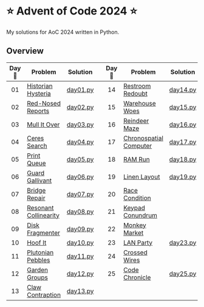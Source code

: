 # :star: Advent of Code 2024 :star:

My solutions for AoC 2024 written in Python.

## Overview

| Day :christmas_tree: | Problem | Solution | | Day :christmas_tree: | Problem | Solution |
| :---: | --- | --- | --- | :---: | --- | --- |
| 01 | [Historian Hysteria](https://adventofcode.com/2024/day/1) | [day01.py](src/solutions/day01.py) || 14 | [Restroom Redoubt](https://adventofcode.com/2024/day/14) | [day14.py](src/solutions/day14.py) |
| 02 | [Red-Nosed Reports](https://adventofcode.com/2024/day/2) | [day02.py](src/solutions/day02.py) || 15 | [Warehouse Woes](https://adventofcode.com/2024/day/15) | [day15.py](src/solutions/day15.py) |
| 03 | [Mull It Over](https://adventofcode.com/2024/day/3) | [day03.py](src/solutions/day03.py) || 16 | [Reindeer Maze](https://adventofcode.com/2024/day/16) | [day16.py](src/solutions/day16.py) |
| 04 | [Ceres Search](https://adventofcode.com/2024/day/4) | [day04.py](src/solutions/day04.py) || 17 | [Chronospatial Computer](https://adventofcode.com/2024/day/17) | [day17.py](src/solutions/day17.py) |
| 05 | [Print Queue](https://adventofcode.com/2024/day/5) | [day05.py](src/solutions/day05.py) || 18 | [RAM Run](https://adventofcode.com/2024/day/18) | [day18.py](src/solutions/day18.py) |
| 06 | [Guard Gallivant](https://adventofcode.com/2024/day/6) | [day06.py](src/solutions/day06.py) || 19 | [Linen Layout](https://adventofcode.com/2024/day/19) | [day19.py](src/solutions/day19.py) |
| 07 | [Bridge Repair](https://adventofcode.com/2024/day/7) | [day07.py](src/solutions/day07.py) || 20 | [Race Condition](https://adventofcode.com/2024/day/20) | [](src/solutions/day20.py) |
| 08 | [Resonant Collinearity](https://adventofcode.com/2024/day/8) | [day08.py](src/solutions/day08.py) || 21 | [Keypad Conundrum](https://adventofcode.com/2024/day/21) | [](src/solutions/day21.py) |
| 09 | [Disk Fragmenter](https://adventofcode.com/2024/day/9) | [day09.py](src/solutions/day09.py) || 22 | [Monkey Market](https://adventofcode.com/2024/day/22) | [](src/solutions/day22.py) |
| 10 | [Hoof It](https://adventofcode.com/2024/day/10) | [day10.py](src/solutions/day10.py) || 23 | [LAN Party](https://adventofcode.com/2024/day/23) | [day23.py](src/solutions/day23.py) |
| 11 | [Plutonian Pebbles](https://adventofcode.com/2024/day/11) | [day11.py](src/solutions/day11.py) || 24 | [Crossed Wires](https://adventofcode.com/2024/day/24) | [](src/solutions/day24.py) |
| 12 | [Garden Groups](https://adventofcode.com/2024/day/12) | [day12.py](src/solutions/day12.py) || 25 | [Code Chronicle](https://adventofcode.com/2024/day/25) | [day25.py](src/solutions/day25.py) |
| 13 | [Claw Contraption](https://adventofcode.com/2024/day/13) | [day13.py](src/solutions/day13.py) |
